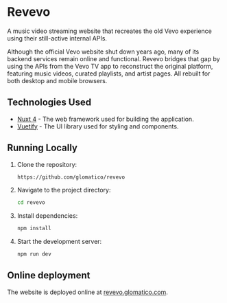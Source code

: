 # Revevo

A music video streaming website that recreates the old Vevo experience using their still-active internal APIs.

Although the official Vevo website shut down years ago, many of its backend services remain online and functional. Revevo bridges that gap by using the APIs from the Vevo TV app to reconstruct the original platform, featuring music videos, curated playlists, and artist pages. All rebuilt for both desktop and mobile browsers.

## Technologies Used

- [Nuxt 4](https://nuxt.com/) - The web framework used for building the application.
- [Vuetify](https://vuetifyjs.com/) - The UI library used for styling and components.

## Running Locally

1. Clone the repository:
   ```bash
   https://github.com/glomatico/revevo
   ```
2. Navigate to the project directory:
   ```bash
   cd revevo
   ```
3. Install dependencies:
   ```bash
   npm install
   ```
4. Start the development server:
   ```bash
   npm run dev
   ```

## Online deployment

The website is deployed online at [revevo.glomatico.com](https://revevo.glomatico.com).
